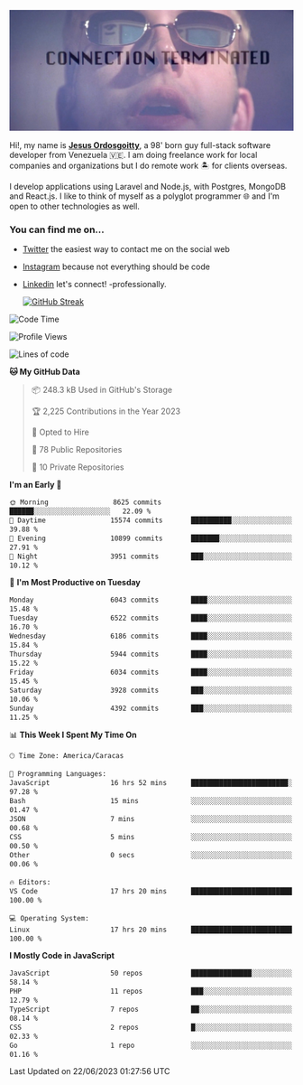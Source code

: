 ![hackers movie reference](./disconnected.jpg)

Hi!, my name is [**Jesus Ordosgoitty**](https://jodaz.xyz), a 98' born guy full-stack software developer from Venezuela 🇻🇪. I am doing freelance work for local companies and organizations but I do remote work 🏝️ for clients overseas. 

I develop applications using Laravel and Node.js, with Postgres, MongoDB and React.js. I like to think of myself as a polyglot programmer 🌐 and I'm open to other technologies as well.

### You can find me on...

- [Twitter](https://twitter.com/jodaz_) the easiest way to contact me on the social web
- [Instagram](https://instagram.com/jodaz_) because not everything should be code
- [Linkedin](https://linkedin.com/in/jodaz) let's connect! -professionally.


    [![GitHub Streak](https://streak-stats.demolab.com?user=jodaz&theme=tokyonight)](https://git.io/streak-stats)

<!--START_SECTION:waka-->
![Code Time](http://img.shields.io/badge/Code%20Time-4%2C009%20hrs%2014%20mins-blue)

![Profile Views](http://img.shields.io/badge/Profile%20Views-0-blue)

![Lines of code](https://img.shields.io/badge/From%20Hello%20World%20I%27ve%20Written-99.2%20million%20lines%20of%20code-blue)

**🐱 My GitHub Data** 

> 📦 248.3 kB Used in GitHub's Storage 
 > 
> 🏆 2,225 Contributions in the Year 2023
 > 
> 💼 Opted to Hire
 > 
> 📜 78 Public Repositories 
 > 
> 🔑 10 Private Repositories 
 > 
**I'm an Early 🐤** 

```text
🌞 Morning                8625 commits        ██████░░░░░░░░░░░░░░░░░░░   22.09 % 
🌆 Daytime                15574 commits       ██████████░░░░░░░░░░░░░░░   39.88 % 
🌃 Evening                10899 commits       ███████░░░░░░░░░░░░░░░░░░   27.91 % 
🌙 Night                  3951 commits        ███░░░░░░░░░░░░░░░░░░░░░░   10.12 % 
```
📅 **I'm Most Productive on Tuesday** 

```text
Monday                   6043 commits        ████░░░░░░░░░░░░░░░░░░░░░   15.48 % 
Tuesday                  6522 commits        ████░░░░░░░░░░░░░░░░░░░░░   16.70 % 
Wednesday                6186 commits        ████░░░░░░░░░░░░░░░░░░░░░   15.84 % 
Thursday                 5944 commits        ████░░░░░░░░░░░░░░░░░░░░░   15.22 % 
Friday                   6034 commits        ████░░░░░░░░░░░░░░░░░░░░░   15.45 % 
Saturday                 3928 commits        ███░░░░░░░░░░░░░░░░░░░░░░   10.06 % 
Sunday                   4392 commits        ███░░░░░░░░░░░░░░░░░░░░░░   11.25 % 
```


📊 **This Week I Spent My Time On** 

```text
🕑︎ Time Zone: America/Caracas

💬 Programming Languages: 
JavaScript               16 hrs 52 mins      ████████████████████████░   97.28 % 
Bash                     15 mins             ░░░░░░░░░░░░░░░░░░░░░░░░░   01.47 % 
JSON                     7 mins              ░░░░░░░░░░░░░░░░░░░░░░░░░   00.68 % 
CSS                      5 mins              ░░░░░░░░░░░░░░░░░░░░░░░░░   00.50 % 
Other                    0 secs              ░░░░░░░░░░░░░░░░░░░░░░░░░   00.06 % 

🔥 Editors: 
VS Code                  17 hrs 20 mins      █████████████████████████   100.00 % 

💻 Operating System: 
Linux                    17 hrs 20 mins      █████████████████████████   100.00 % 
```

**I Mostly Code in JavaScript** 

```text
JavaScript               50 repos            ███████████████░░░░░░░░░░   58.14 % 
PHP                      11 repos            ███░░░░░░░░░░░░░░░░░░░░░░   12.79 % 
TypeScript               7 repos             ██░░░░░░░░░░░░░░░░░░░░░░░   08.14 % 
CSS                      2 repos             █░░░░░░░░░░░░░░░░░░░░░░░░   02.33 % 
Go                       1 repo              ░░░░░░░░░░░░░░░░░░░░░░░░░   01.16 % 
```




 Last Updated on 22/06/2023 01:27:56 UTC
<!--END_SECTION:waka-->
